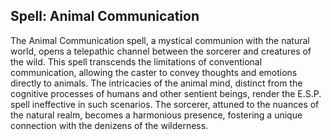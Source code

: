 ## Spell: Animal Communication

The Animal Communication spell, a mystical communion with the natural world, opens a telepathic channel between the sorcerer and creatures of the wild. This spell transcends the limitations of conventional communication, allowing the caster to convey thoughts and emotions directly to animals. The intricacies of the animal mind, distinct from the cognitive processes of humans and other sentient beings, render the E.S.P. spell ineffective in such scenarios. The sorcerer, attuned to the nuances of the natural realm, becomes a harmonious presence, fostering a unique connection with the denizens of the wilderness.